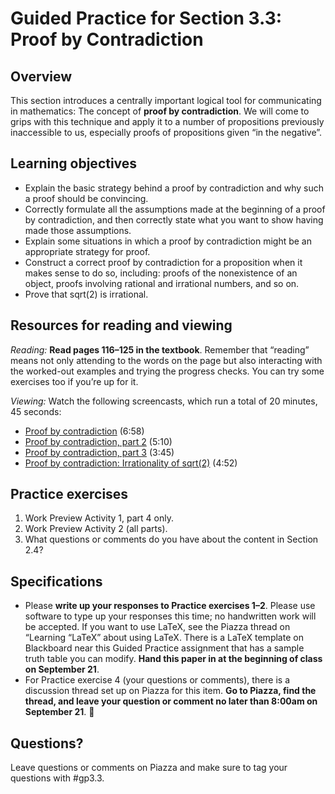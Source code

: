 # Guided Practice for Section 3.3: Proof by Contradiction

## Overview 
This section introduces a centrally important logical tool for communicating in mathematics: The concept of **proof by contradiction**. We will come to grips with this technique and apply it to a number of propositions previously inaccessible to us, especially proofs of propositions given “in the negative”. 

## Learning objectives
* Explain the basic strategy behind a proof by contradiction and why such a proof should be convincing.
* Correctly formulate all the assumptions made at the beginning of a proof by contradiction, and then correctly state what you want to show having made those assumptions.
* Explain some situations in which a proof by contradiction might be an appropriate strategy for proof. 
* Construct a correct proof by contradiction for a proposition when it makes sense to do so, including: proofs of the nonexistence of an object, proofs involving rational and irrational numbers, and so on.
* Prove that sqrt(2) is irrational. 


## Resources for reading and viewing
*Reading:* **Read pages 116–125 in the textbook**. Remember that “reading” means not only attending to the words on the page but also interacting with the worked-out examples and trying the progress checks. You can try some exercises too if you’re up for it. 

*Viewing:* Watch the following screencasts, which run a total of 20 minutes, 45 seconds:  

* [Proof by contradiction](http://www.youtube.com/watch?v=YUL6HMJmTM4&list=PL2419488168AE7001&index=39&feature=plpp_video) (6:58)
* [Proof by contradiction, part 2](http://www.youtube.com/watch?v=cpongofEZ8I&list=PL2419488168AE7001&index=40&feature=plpp_video) (5:10)
* [Proof by contradiction, part 3](http://www.youtube.com/watch?v=Ae7-oKiCxPQ&list=PL2419488168AE7001&index=41&feature=plpp_video) (3:45)
* [Proof by contradiction: Irrationality of sqrt(2)](http://www.youtube.com/watch?v=chgyoQJVDFw&list=PL2419488168AE7001&index=42&feature=plpp_video) (4:52)

## Practice exercises
1. Work Preview Activity 1, part 4 only. 
2. Work Preview Activity 2 (all parts). 
3. What questions or comments do you have about the content in Section 2.4? 

 
## Specifications

* Please **write up your responses to Practice exercises 1–2**. Please use software to type up your responses this time; no handwritten work will be accepted. If you want to use LaTeX, see the Piazza thread on “Learning “LaTeX” about using LaTeX. There is a LaTeX template on Blackboard near this Guided Practice assignment that has a sample truth table you can modify. **Hand this paper in at the beginning of class on September 21**. 
* For Practice exercise 4 (your questions or comments), there is a discussion thread set up on Piazza for this item. **Go to Piazza, find the thread, and leave your question or comment no later than 8:00am on September 21**. 

## Questions?
Leave questions or comments on Piazza and make sure to tag your questions with #gp3.3.  